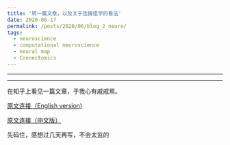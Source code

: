```yaml
---
title: '转一篇文章，以及关于连接组学的看法'
date: 2020-06-17
permalink: /posts/2020/06/blog_2_neuro/
tags:
  - neuroscience
  - computational neuroscience
  - neural map
  - Connectomics
---
```


---





---


在知乎上看见一篇文章，于我心有戚戚焉。

[原文连接（English version)](http://nautil.us/issue/81/maps/an-existential-crisis-in-neuroscience)

[原文连接（中文版）](https://zhuanlan.zhihu.com/p/141461846)

先码住，感想过几天再写，不会太监的